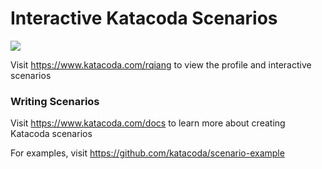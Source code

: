 # Interactive Katacoda Scenarios

[![](http://shields.katacoda.com/katacoda/rqiang/count.svg)](https://www.katacoda.com/rqiang "Get your profile on Katacoda.com")

Visit https://www.katacoda.com/rqiang to view the profile and interactive scenarios

### Writing Scenarios
Visit https://www.katacoda.com/docs to learn more about creating Katacoda scenarios

For examples, visit https://github.com/katacoda/scenario-example
